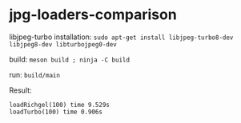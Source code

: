 # jpg-loaders-comparison

libjpeg-turbo installation: `sudo apt-get install libjpeg-turbo8-dev libjpeg8-dev libturbojpeg0-dev`

build: `meson build ; ninja -C build`

run: `build/main`

Result:
```
loadRichgel(100) time 9.529s
loadTurbo(100) time 0.906s
```
